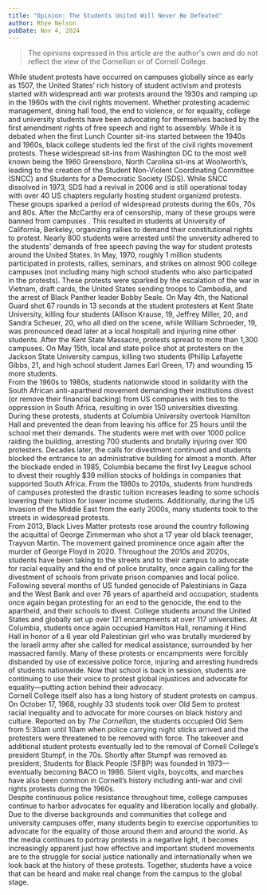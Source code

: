 ```yaml
---
title: "Opinion: The Students United Will Never Be Defeated"
author: Rhye Nelson
pubDate: Nov 4, 2024
---
```


> The opinions expressed in this article are the author's own and do not reflect the view of the Cornellian or of Cornell College.

While student protests have occurred on campuses globally since as early as 1507, the United States’ rich history of student activism and protests started with widespread anti war protests around the 1930s and ramping up in the 1960s with the civil rights movement. Whether protesting academic management, dining hall food, the end to violence, or for equality, college and university students have been advocating for themselves backed by the first amendment rights of free speech and right to assembly.
While it is debated when the first Lunch Counter sit-ins started between the 1940s and 1960s, black college students led the first of the civil rights movement protests. These widespread sit-ins from Washington DC to the most well known being the 1960 Greensboro, North Carolina sit-ins at Woolworth’s, leading to the creation of the Student Non-Violent Coordinating Committee (SNCC) and Students for a Democratic Society (SDS). While SNCC dissolved in 1973, SDS had a revival in 2006 and is still operational today with over 40 US chapters regularly hosting student organized protests. These groups sparked a period of widespread protests during the 60s, 70s and 80s. After the McCarthy era of censorship, many of these groups were banned from campuses . This resulted in students at University of California, Berkeley, organizing rallies to demand their constitutional rights to protest. Nearly 800 students were arrested until the university adhered to the students’ demands of free speech paving the way for student protests around the United States.
In May, 1970, roughly 1 million students participated in protests, rallies, seminars, and strikes on almost 900 college campuses (not including many high school students who also participated in the protests). These protests were sparked by the escalation of the war in Vietnam, draft cards, the United States sending troops to Cambodia, and the arrest of Black Panther leader Bobby Seale. On May 4th, the National Guard shot 67 rounds in 13 seconds at the student protesters at Kent State University, killing four students (Allison Krause, 19, Jeffrey Miller, 20, and Sandra Scheuer, 20, who all died on the scene, while William Schroeder, 19, was pronounced dead later at a local hospital) and injuring nine other students. After the Kent State Massacre, protests spread to more than 1,300 campuses. On May 15th, local and state police shot at protesters on the Jackson State University campus, killing two students (Phillip Lafayette Gibbs, 21, and high school student James Earl Green, 17\) and wounding 15 more students.  
From the 1960s to 1980s, students nationwide stood in solidarity with the South African anti-apartheid movement demanding their institutions divest (or remove their financial backing) from US companies with ties to the oppression in South Africa, resulting in over 150 universities divesting. During these protests, students at Columbia University overtook Hamilton Hall and prevented the dean from leaving his office for 25 hours until the school met their demands. The students were met with over 1000 police raiding the building, arresting 700 students and brutally injuring over 100 protesters. Decades later, the calls for divestment continued and students blocked the entrance to an administrative building for almost a month. After the blockade ended in 1985, Columbia became the first Ivy League school to divest their roughly $39 million stocks of holdings in companies that supported South Africa. From the 1980s to 2010s, students from hundreds of campuses protested the drastic tuition increases leading to some schools lowering their tuition for lower income students. Additionally, during the US Invasion of the Middle East from the early 2000s, many students took to the streets in widespread protests.  
From 2013, Black Lives Matter protests rose around the country following the acquittal of George Zimmerman who shot a 17 year old black teenager, Trayvon Martin. The movement gained prominence once again after the murder of George Floyd in 2020\. Throughout the 2010s and 2020s, students have been taking to the streets and to their campus to advocate for racial equality and the end of police brutality, once again calling for the divestment of schools from private prison companies and local police.  
Following several months of US funded genocide of Palestinians in Gaza and the West Bank and over 76 years of apartheid and occupation, students once again began protesting for an end to the genocide, the end to the apartheid, and their schools to divest. College students around the United States and globally set up over 121 encampments at over 117 universities. At Columbia, students once again occupied Hamilton Hall, renaming it Hind Hall in honor of a 6 year old Palestinian girl who was brutally murdered by the Israeli army after she called for medical assistance, surrounded by her massacred family. Many of these protests or encampments were forcibly disbanded by use of excessive police force, injuring and arresting hundreds of students nationwide. Now that school is back in session, students are continuing to use their voice to protest global injustices and advocate for equality—putting action behind their advocacy.  
Cornell College itself also has a long history of student protests on campus. On October 17, 1968, roughly 33 students took over Old Sem to protest racial inequality and to advocate for more courses on black history and culture. Reported on by _The Cornellian_, the students occupied Old Sem from 5:30am until 10am when police carrying night sticks arrived and the protesters were threatened to be removed with force. The takeover and additional student protests eventually led to the removal of Cornell College’s president Stumpf, in the 70s. Shortly after Stumpf was removed as president, Students for Black People (SFBP) was founded in 1973—eventually becoming BACO in 1986\. Silent vigils, boycotts, and marches have also been common in Cornell’s history including anti-war and civil rights protests during the 1960s.  
Despite continuous police resistance throughout time, college campuses continue to harbor advocates for equality and liberation locally and globally. Due to the diverse backgrounds and communities that college and university campuses offer, many students begin to exercise opportunities to advocate for the equality of those around them and around the world. As the media continues to portray protests in a negative light, it becomes increasingly apparent just how effective and important student movements are to the struggle for social justice nationally and internationally when we look back at the history of these protests. Together, students have a voice that can be heard and make real change from the campus to the global stage.
